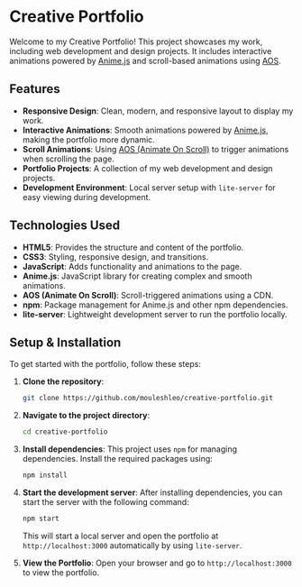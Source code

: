 # Creative Portfolio

Welcome to my Creative Portfolio! This project showcases my work, including web development and design projects. It includes interactive animations powered by [Anime.js](https://animejs.com/) and scroll-based animations using [AOS](https://michalsnik.github.io/aos/).

## Features

- **Responsive Design**: Clean, modern, and responsive layout to display my work.
- **Interactive Animations**: Smooth animations powered by [Anime.js](https://animejs.com/), making the portfolio more dynamic.
- **Scroll Animations**: Using [AOS (Animate On Scroll)](https://michalsnik.github.io/aos/) to trigger animations when scrolling the page.
- **Portfolio Projects**: A collection of my web development and design projects.
- **Development Environment**: Local server setup with `lite-server` for easy viewing during development.

## Technologies Used

- **HTML5**: Provides the structure and content of the portfolio.
- **CSS3**: Styling, responsive design, and transitions.
- **JavaScript**: Adds functionality and animations to the page.
- **Anime.js**: JavaScript library for creating complex and smooth animations.
- **AOS (Animate On Scroll)**: Scroll-triggered animations using a CDN.
- **npm**: Package management for Anime.js and other npm dependencies.
- **lite-server**: Lightweight development server to run the portfolio locally.

## Setup & Installation

To get started with the portfolio, follow these steps:

1. **Clone the repository**:
    ```bash
    git clone https://github.com/mouleshleo/creative-portfolio.git
    ```

2. **Navigate to the project directory**:
    ```bash
    cd creative-portfolio
    ```

3. **Install dependencies**:
    This project uses `npm` for managing dependencies. Install the required packages using:

    ```bash
    npm install
    ```

4. **Start the development server**:
    After installing dependencies, you can start the server with the following command:

    ```bash
    npm start
    ```

    This will start a local server and open the portfolio at `http://localhost:3000` automatically by using  `lite-server`.

5. **View the Portfolio**:
    Open your browser and go to `http://localhost:3000` to view the portfolio.

